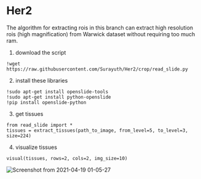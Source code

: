 # Her2

The algorithm for extracting rois in this branch can extract high resolution rois (high magnification) from Warwick dataset
without requiring too much ram.

1. download the script
```
!wget https://raw.githubusercontent.com/Surayuth/Her2/crop/read_slide.py
```
2. install these libraries 
```
!sudo apt-get install openslide-tools
!sudo apt-get install python-openslide
!pip install openslide-python
```
3. get tissues 
```
from read_slide import *
tissues = extract_tissues(path_to_image, from_level=5, to_level=3, size=224)
```
4. visualize tissues
```
visual(tissues, rows=2, cols=2, img_size=10)
```
![Screenshot from 2021-04-19 01-05-27](https://user-images.githubusercontent.com/66277085/115155880-0003cc00-a0ac-11eb-80a7-cebe897c67bc.png)

